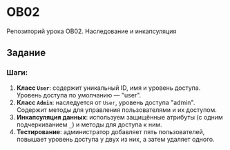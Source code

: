 # OB02
 Репозиторий урока OB02. Наследование и инкапсуляция

## Задание
### Шаги:
1. **Класс `User`**: содержит уникальный ID, имя и уровень доступа. Уровень доступа по умолчанию — "user".
2. **Класс `Admin`**: наследуется от `User`, уровень доступа "admin". Содержит методы для управления пользователями и их доступом.
3. **Инкапсуляция данных**: используем защищённые атрибуты (с одним подчеркиванием `_`) и методы для доступа к ним.
4. **Тестирование**: администратор добавляет пять пользователей, повышает уровень доступа у двух из них, а затем удаляет одного.

